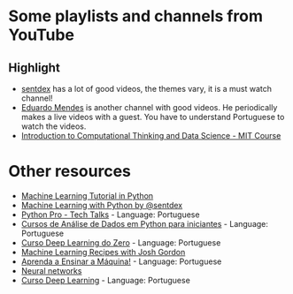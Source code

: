 # Some playlists and channels from YouTube
## Highlight
* [sentdex](https://www.youtube.com/channel/UCfzlCWGWYyIQ0aLC5w48gBQ) has a lot of good videos, the themes vary, it is a must watch channel!
* [Eduardo Mendes](https://www.youtube.com/user/mendesesduardo) is another channel with good videos. He periodically makes a live videos with a guest. You have to understand Portuguese to watch the videos.
* [Introduction to Computational Thinking and Data Science - MIT Course](https://www.youtube.com/playlist?list=PLUl4u3cNGP619EG1wp0kT-7rDE_Az5TNd)
# Other resources
* [Machine Learning Tutorial in Python](https://www.youtube.com/playlist?list=PL9ooVrP1hQOHUfd-g8GUpKI3hHOwM_9Dn)
* [Machine Learning with Python by @sentdex](https://www.youtube.com/playlist?list=PLQVvvaa0QuDfKTOs3Keq_kaG2P55YRn5v)
* [Python Pro - Tech Talks](https://www.youtube.com/playlist?list=PLA05yVJtRWYSQ0loqX4Er6wIwJ_sU8j3S) - Language: Portuguese
* [Cursos de Análise de Dados em Python para iniciantes](https://www.youtube.com/playlist?list=PLqiFjCF_dtcymXtdjwAP4s7tRoW4CYwnH) - Language: Portuguese
* [Curso Deep Learning do Zero](https://www.youtube.com/playlist?list=PLxWEfWCujM7Y3Xf1bAxpICRlw2jt1a4S7) - Language: Portuguese
* [Machine Learning Recipes with Josh Gordon](https://www.youtube.com/playlist?list=PLOU2XLYxmsIIuiBfYad6rFYQU_jL2ryal)
* [Aprenda a Ensinar a Máquina!](https://www.youtube.com/playlist?list=PLjdDBZW3EmXdWKWIUGcP66lqnOapLDJlf) - Language: Portuguese
* [Neural networks](https://www.youtube.com/playlist?list=PLZHQObOWTQDNU6R1_67000Dx_ZCJB-3pi)
* [Curso Deep Learning](https://www.youtube.com/playlist?list=PLSZEVLiOtIgF19_cPrvhJC2bWn-dUh1zB) - Language: Portuguese
